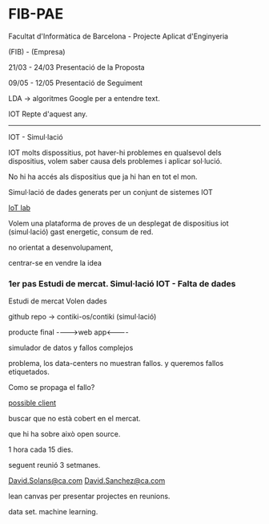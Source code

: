 # FIB-PAE
Facultat d'Informàtica de Barcelona - Projecte Aplicat d'Enginyeria

(FIB) - (Empresa)

21/03 - 24/03 Presentació de la Proposta

09/05 - 12/05 Presentació de Seguiment

LDA -> algoritmes Google per a entendre text.

IOT Repte d'aquest any.


--------------------

IOT - Simul·lació

IOT molts dispossitius, pot haver-hi problemes en qualsevol dels dispositius,
volem saber causa dels problemes i aplicar sol·lució.

No hi ha accés als dispositius que ja hi han en tot el mon.

Simul·lació de dades generats per un conjunt de sistemes IOT

[IoT lab](www.iot-lab.info)

Volem una plataforma de proves de un desplegat de dispositius iot (simul·lació)
gast energetic, consum de red.

no orientat a desenvolupament,

centrar-se en vendre la idea

### 1er pas Estudi de mercat. Simul·lació IOT - Falta de dades ###
Estudi de mercat
Volen dades

github repo -> contiki-os/contiki
(simul·lació)

producte final ---->web app<----

simulador de datos y fallos complejos

problema, los data-centers no muestran fallos. y queremos fallos etiquetados.

Como se propaga el fallo?

[possible client](https://thethings.io)

buscar que no està cobert en el mercat.

que hi ha sobre això open source.

1 hora cada 15 dies.

seguent reunió 3 setmanes.


David.Solans@ca.com
David.Sanchez@ca.com


lean canvas per presentar projectes en reunions.


data set.
machine learning.
